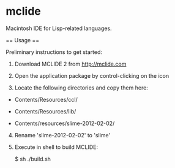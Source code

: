 mclide
======

Macintosh IDE for Lisp-related languages.

== Usage ==

Preliminary instructions to get started:

1. Download MCLIDE 2 from http://mclide.com

2. Open the application package by control-clicking on the icon

3. Locate the following directories and copy them here:

  * Contents/Resources/ccl/

  * Contents/Resources/lib/

  * Contents/resources/slime-2012-02-02/

4. Rename 'slime-2012-02-02' to 'slime'

5. Execute in shell to build MCLIDE:

   $ sh ./build.sh


